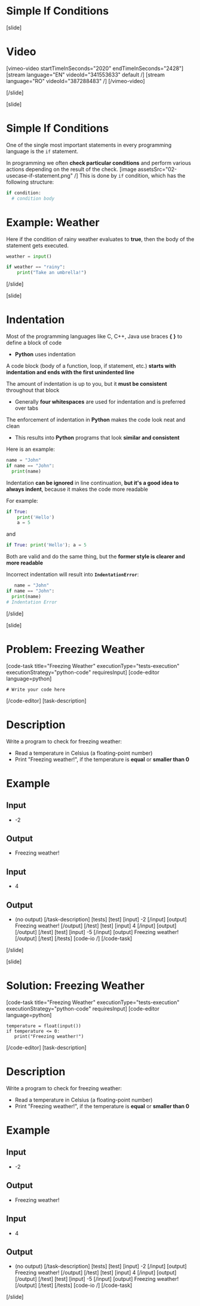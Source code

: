 # Simple If Conditions

[slide]
# Video

[vimeo-video startTimeInSeconds="2020" endTimeInSeconds="2428"]
[stream language="EN" videoId="341553633" default /]
[stream language="RO" videoId="387288483"  /]
[/vimeo-video]

[/slide]

[slide]
# Simple If Conditions
One of the single most important statements in every programming language is the `if` statement. 

In programming we often **check particular conditions** and perform various actions depending on the result of the check. 
[image assetsSrc="02-usecase-if-statement.png" /]
This is done by `if` condition, which has the following structure:
```py
if condition:
  # condition body
```

# Example: Weather
Here if the condition of rainy weather evaluates to **true**, then the body of the statement gets executed.
```py
weather = input()

if weather == "rainy":
    print("Take an umbrella!")
```
[/slide]

[slide]
# Indentation
Most of the programming languages like C, C++, Java use braces **\{** **\}** to define a block of code
  * **Python** uses indentation

A code block (body of a function, loop, if statement, etc.) **starts with indentation and ends with the first unindented line**

The amount of indentation is up to you, but it **must be consistent** throughout that block
  * Generally **four whitespaces** are used for indentation and is preferred over tabs 

The enforcement of indentation in **Python** makes the code look neat and clean
  * This results into **Python** programs that look **similar and consistent**

Here is an example:
```python
name = "John"
if name == "John": 
  print(name)
```

Indentation **can be ignored** in line continuation, **but it's a good idea to always indent**, because it makes the code more readable

For example:
```python
if True:
    print('Hello')
    a = 5
```

and

```python
if True: print('Hello'); a = 5
```

Both are valid and do the same thing, but the **former style is clearer and more readable**

Incorrect indentation will result into **`IndentationError`**:
```python
   name = "John"
if name == "John": 
  print(name)
# Indentation Error
```
[/slide]

[slide]
# Problem: Freezing Weather
[code-task title="Freezing Weather" executionType="tests-execution" executionStrategy="python-code" requiresInput]
[code-editor language=python]
```
# Write your code here
```
[/code-editor]
[task-description]
# Description
Write a program to check for freezing weather:

  * Read a temperature in Celsius (a floating-point number)
  * Print "Freezing weather!", if the temperature is **equal** or **smaller than 0**
  # Example
## Input
- -2
## Output
- Freezing weather!
## Input
- 4
## Output
- (no output)
[/task-description]
[tests]
[test]
[input]
-2
[/input]
[output]
Freezing weather!
[/output]
[/test]
[test]
[input]
4
[/input]
[output]
[/output]
[/test]
[test]
[input]
-5
[/input]
[output]
Freezing weather!
[/output]
[/test]
[/tests]
[code-io /]
[/code-task]

[/slide]

[slide]
# Solution: Freezing Weather
[code-task title="Freezing Weather" executionType="tests-execution" executionStrategy="python-code" requiresInput]
[code-editor language=python]
```
temperature = float(input())
if temperature <= 0:
   print("Freezing weather!")
```
[/code-editor]
[task-description]
# Description
Write a program to check for freezing weather:

  * Read a temperature in Celsius (a floating-point number)
  * Print "Freezing weather!", if the temperature is **equal** or **smaller than 0**
  # Example
## Input
- -2
## Output
- Freezing weather!
## Input
- 4
## Output
- (no output)
[/task-description]
[tests]
[test]
[input]
-2
[/input]
[output]
Freezing weather!
[/output]
[/test]
[test]
[input]
4
[/input]
[output]
[/output]
[/test]
[test]
[input]
-5
[/input]
[output]
Freezing weather!
[/output]
[/test]
[/tests]
[code-io /]
[/code-task]

[/slide]
